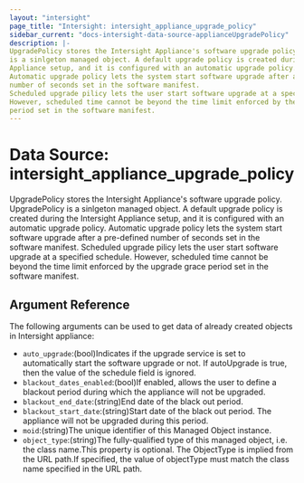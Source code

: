 ```yaml
---
layout: "intersight"
page_title: "Intersight: intersight_appliance_upgrade_policy"
sidebar_current: "docs-intersight-data-source-applianceUpgradePolicy"
description: |-
UpgradePolicy stores the Intersight Appliance's software upgrade policy. UpgradePolicy
is a sinlgeton managed object. A default upgrade policy is created during the Intersight
Appliance setup, and it is configured with an automatic upgrade policy.
Automatic upgrade policy lets the system start software upgrade after a pre-defined
number of seconds set in the software manifest.
Scheduled upgrade pilicy lets the user start software upgrade at a specified schedule.
However, scheduled time cannot be beyond the time limit enforced by the upgrade grace
period set in the software manifest.
---
```


# Data Source: intersight_appliance_upgrade_policy
UpgradePolicy stores the Intersight Appliance's software upgrade policy. UpgradePolicy
is a sinlgeton managed object. A default upgrade policy is created during the Intersight
Appliance setup, and it is configured with an automatic upgrade policy.
Automatic upgrade policy lets the system start software upgrade after a pre-defined
number of seconds set in the software manifest.
Scheduled upgrade pilicy lets the user start software upgrade at a specified schedule.
However, scheduled time cannot be beyond the time limit enforced by the upgrade grace
period set in the software manifest.
## Argument Reference
The following arguments can be used to get data of already created objects in Intersight appliance:
* `auto_upgrade`:(bool)Indicates if the upgrade service is set to automatically start the software upgrade or not. If autoUpgrade is true, then the value of the schedule field is ignored.
* `blackout_dates_enabled`:(bool)If enabled, allows the user to define a blackout period during which the appliance will not be upgraded.
* `blackout_end_date`:(string)End date of the black out period.
* `blackout_start_date`:(string)Start date of the black out period. The appliance will not be upgraded during this period.
* `moid`:(string)The unique identifier of this Managed Object instance.
* `object_type`:(string)The fully-qualified type of this managed object, i.e. the class name.This property is optional. The ObjectType is implied from the URL path.If specified, the value of objectType must match the class name specified in the URL path.
